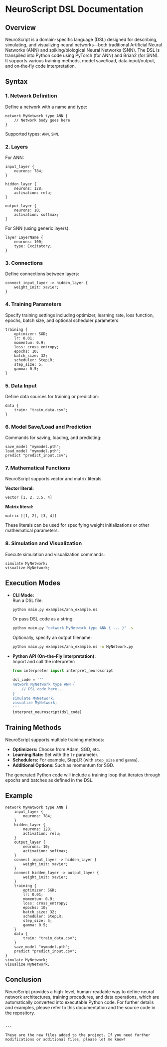 # NeuroScript DSL Documentation

## Overview

NeuroScript is a domain-specific language (DSL) designed for describing, simulating, and visualizing neural networks—both traditional Artificial Neural Networks (ANN) and spiking/biological Neural Networks (SNN). The DSL is transpiled into Python code using PyTorch (for ANN) and Brian2 (for SNN). It supports various training methods, model save/load, data input/output, and on‑the‑fly code interpretation.

## Syntax

### 1. Network Definition
Define a network with a name and type:
```neuroscript
network MyNetwork type ANN {
    // Network body goes here
}
```
Supported types: `ANN`, `SNN`.

### 2. Layers
For ANN:
```neuroscript
input_layer {
    neurons: 784;
}

hidden_layer {
    neurons: 128;
    activation: relu;
}

output_layer {
    neurons: 10;
    activation: softmax;
}
```
For SNN (using generic layers):
```neuroscript
layer LayerName {
    neurons: 100;
    type: Excitatory;
}
```

### 3. Connections
Define connections between layers:
```neuroscript
connect input_layer -> hidden_layer {
    weight_init: xavier;
}
```

### 4. Training Parameters
Specify training settings including optimizer, learning rate, loss function, epochs, batch size, and optional scheduler parameters:
```neuroscript
training {
    optimizer: SGD;
    lr: 0.01;
    momentum: 0.9;
    loss: cross_entropy;
    epochs: 10;
    batch_size: 32;
    scheduler: StepLR;
    step_size: 5;
    gamma: 0.5;
}
```

### 5. Data Input
Define data sources for training or prediction:
```neuroscript
data {
    train: "train_data.csv";
}
```

### 6. Model Save/Load and Prediction
Commands for saving, loading, and predicting:
```neuroscript
save_model "mymodel.pth";
load_model "mymodel.pth";
predict "predict_input.csv";
```

### 7. Mathematical Functions
NeuroScript supports vector and matrix literals.

**Vector literal:**
```neuroscript
vector [1, 2, 3.5, 4]
```

**Matrix literal:**
```neuroscript
matrix [[1, 2], [3, 4]]
```
These literals can be used for specifying weight initializations or other mathematical parameters.

### 8. Simulation and Visualization
Execute simulation and visualization commands:
```neuroscript
simulate MyNetwork;
visualize MyNetwork;
```

## Execution Modes

- **CLI Mode:**  
  Run a DSL file:
  ```bash
  python main.py examples/ann_example.ns
  ```
  Or pass DSL code as a string:
  ```bash
  python main.py "network MyNetwork type ANN { ... }" -s
  ```
  Optionally, specify an output filename:
  ```bash
  python main.py examples/ann_example.ns -o MyNetwork.py
  ```

- **Python API (On-the-Fly Interpretation):**  
  Import and call the interpreter:
  ```python
  from interpreter import interpret_neuroscript
  
  dsl_code = '''
  network MyNetwork type ANN {
      // DSL code here...
  }
  simulate MyNetwork;
  visualize MyNetwork;
  '''
  interpret_neuroscript(dsl_code)
  ```

## Training Methods

NeuroScript supports multiple training methods:
- **Optimizers:** Choose from Adam, SGD, etc.
- **Learning Rate:** Set with the `lr` parameter.
- **Schedulers:** For example, StepLR (with `step_size` and `gamma`).
- **Additional Options:** Such as momentum for SGD.

The generated Python code will include a training loop that iterates through epochs and batches as defined in the DSL.

## Example

```neuroscript
network MyNetwork type ANN {
    input_layer {
        neurons: 784;
    }
    hidden_layer {
        neurons: 128;
        activation: relu;
    }
    output_layer {
        neurons: 10;
        activation: softmax;
    }
    connect input_layer -> hidden_layer {
        weight_init: xavier;
    }
    connect hidden_layer -> output_layer {
        weight_init: xavier;
    }
    training {
        optimizer: SGD;
        lr: 0.01;
        momentum: 0.9;
        loss: cross_entropy;
        epochs: 10;
        batch_size: 32;
        scheduler: StepLR;
        step_size: 5;
        gamma: 0.5;
    }
    data {
        train: "train_data.csv";
    }
    save_model "mymodel.pth";
    predict "predict_input.csv";
}
simulate MyNetwork;
visualize MyNetwork;
```

## Conclusion

NeuroScript provides a high-level, human-readable way to define neural network architectures, training procedures, and data operations, which are automatically converted into executable Python code. For further details and examples, please refer to this documentation and the source code in the repository.
```

---

These are the new files added to the project. If you need further modifications or additional files, please let me know!
